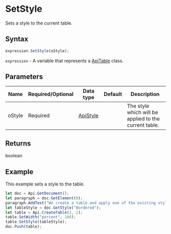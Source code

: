 # SetStyle

Sets a style to the current table.

## Syntax

```javascript
expression.SetStyle(oStyle);
```

`expression` - A variable that represents a [ApiTable](../ApiTable.md) class.

## Parameters

| **Name** | **Required/Optional** | **Data type** | **Default** | **Description** |
| ------------- | ------------- | ------------- | ------------- | ------------- |
| oStyle | Required | [ApiStyle](../../ApiStyle/ApiStyle.md) |  | The style which will be applied to the current table. |

## Returns

boolean

## Example

This example sets a style to the table.

```javascript editor-docx
let doc = Api.GetDocument();
let paragraph = doc.GetElement(0);
paragraph.AddText("We create a table and apply one of the existing styles to it:");
let tableStyle = doc.GetStyle("Bordered");
let table = Api.CreateTable(2, 2);
table.SetWidth("percent", 100);
table.SetStyle(tableStyle);
doc.Push(table);
```
